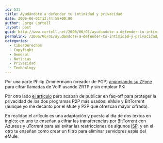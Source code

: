 ```yaml
---
id: 531
title: Ayudándote a defender tu intimidad y privacidad
date: 2006-06-01T12:44:58+00:00
author: Jorge Cortell
layout: post
guid: http://www.cortell.net/2006/06/01/ayudandote-a-defender-tu-intimidad-y-privacidad/
permalink: /2006/06/01/ayudandote-a-defender-tu-intimidad-y-privacidad/
categories:
  - CiberDerechos
  - Copyfight
  - General
  - Noticias
  - Privacidad
  - Technology
---
```

Por una parte Philip Zimmermann (creador de PGP) <a target="_blank" title="ZFone" href="http://www.theregister.co.uk/2006/05/23/zfone/">anunciando su ZFone</a> para cifrar llamadas de VoIP usando ZRTP y sin emplear PKI

Por otro lado <a target="_blank" title="artí­culo faqoff P2P" href="http://www.faqoff.org/aprende/p2p/privacidad-p2p-00.htm">el artí­culo</a> pero acaban de publicar en faq-off para proteger la privacidad de los dos programas P2P más usados: eMule y BitTorrent (aunque yo me decanto por el Mute y P2P que ofrezcan mayor cifrado).

En realidad el artí­culo es una adaptación y puesta al dí­a de dos textos en inglés: en uno te enseñan a cifrar las transferencias por BitTorrent con Azureus y uTorrent para así­ evitar las restricciones de algunos <a target="_blank" title="ISP" href="http://azureus.aelitis.com/wiki/index.php/Bad_ISPs">ISP</a>, y en el otro te enseñan como crear un filtro para eliminar servidores espí­a del eMule.